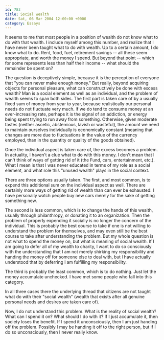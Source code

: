 ```yaml
---
id: 783
title: Social wealth
date: Sat, 06 Mar 2004 12:00:00 +0000
category: Essays
---
```


It seems to me that most people in a position of wealth do not know what
to do with that wealth.  I include myself among this number, and realize
that I have never been taught what to do with wealth.  Up to a certain
amount, I do know what to do.  Rent, food, fuel, retirement savings --
all these seem appropriate, and worth the money I spend. But beyond that
point -- which for some represents less than half their income -- what
should the remainder be spent on?

The question is deceptively simple, because it is the perception of
everyone that "you can never make enough money."  But really, beyond
acquiring objects for personal pleasure, what can constructively be done
with excess wealth?  Man is a social element as well as an individual,
and the problem of wealth seems to span both sides.  The first part is
taken care of by a usually fixed sum of money from year to year, because
realistically our personal needs do not fluctuate very much.  If we do
tend to consume money at an ever-increasing rate, perhaps it is the
signal of an addiction, or energy being spent trying to run away from
something.  Otherwise, given moderate tastes (neither ascetic,
abstemious, lavish or wasteful), the amount we need to maintain
ourselves individually is economically constant (meaning that changes
are more due to fluctuations in the value of the currency employed, than
in the quantity or quality of the goods obtained).

Once the individual aspect is taken care of, the excess becomes a
problem.  In actuality, I haven't a clue what to do with this money.  I
don't mean that I can't think of ways of getting rid of it (the Fund,
cars, entertainment, etc.).  What I mean is that I was never educated in
terms of my role as a social element, and what role this "unused wealth"
plays in the social context.

There are three options usually taken.  The first, and most common, is
to expend this additional sum on the individual aspect as well.  There
are certainly more ways of getting rid of wealth than can ever be
exhausted.  I have personally watch people buy new cars merely for the
sake of getting something new.

The second is less common, which is to change the hands of this wealth,
usually through philanthropy, or donating it to an organization.  Then
the problem of properly expending it socially is no longer the concern
of the individual.  This is probably the best course to take if one is
not willing to understand the problem for themselves, and may even still
be the best course to take after understanding the problem.  But my
whole question is not what to spend the money on, but what is meaning of
social wealth.  If I am going to defer all of my wealth to charity, I
want to do so consciously with the understanding that I am not merely
shirking my responsibility and handing the money off for someone else to
deal with, but I have actually understood that by deferring I am
fulfilling my responsibility.

The third is probably the least common, which is to do nothing.  Just
let the money accumulate unchecked.  I have met some people who fall
into this category.

In all three cases there the underlying thread that citizens are not
taught what do with their "social wealth" (wealth that exists after all
genuine personal needs and desires are taken care of).

Now, I do not understand this problem.  What is the reality of social
wealth?  What can I spend it on?  What should I do with it?  If I just
accumulate it, then society loses the benefit.  If I spend it
unconsciously, then I am just handing off the problem.  Possibly I may
be handing it off to the right person, but if I do so unconsciously,
then I never really know.


